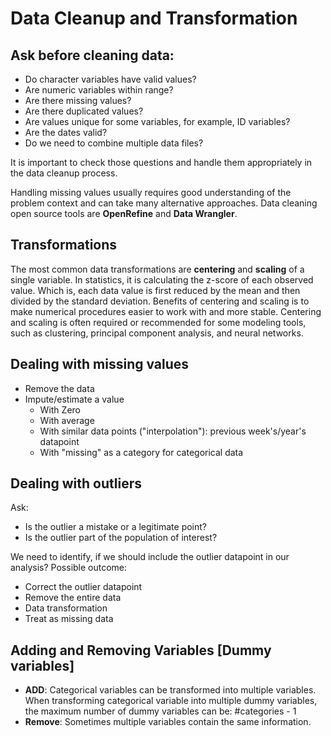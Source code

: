 # Data Cleanup and Transformation

## Ask before cleaning data:
- Do character variables have valid values?
- Are numeric variables within range?
- Are there missing values?
- Are there duplicated values?
- Are values unique for some variables, for example, ID variables?
- Are the dates valid?
- Do we need to combine multiple data files?

It is important to check those questions and handle them appropriately in the data cleanup process.

Handling missing values usually requires good understanding of the problem context and can take many alternative approaches.
Data cleaning open source tools are **OpenRefine** and **Data Wrangler**.

## Transformations
The most common data transformations are **centering** and **scaling** of a single variable.
In statistics, it is calculating the z-score of each observed value. Which is, each data value is first reduced by the mean and then divided by the standard deviation.
Benefits of centering and scaling is to make numerical procedures easier to work with and more stable.
Centering and scaling is often required or recommended for some modeling tools, such as clustering, principal component analysis, and neural networks.

## Dealing with missing values
- Remove the data
- Impute/estimate a value
  - With Zero
  - With average
  - With similar data points ("interpolation"): previous week's/year's datapoint
  - With "missing" as a category for categorical data

## Dealing with outliers
Ask:
- Is the outlier a mistake or a legitimate point?
- Is the outlier part of the population of interest?

We need to identify, if we should include the outlier datapoint in our analysis?
Possible outcome:
- Correct the outlier datapoint
- Remove the entire data
- Data transformation
- Treat as missing data

## Adding and Removing Variables [Dummy variables]
- **ADD**: Categorical variables can be transformed into multiple variables. When transforming categorical variable into multiple dummy variables, the maximum number of dummy variables can be: #categories - 1
- **Remove**: Sometimes multiple variables contain the same information.
